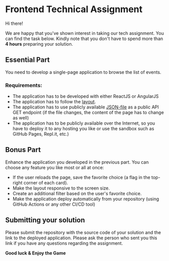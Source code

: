 # Frontend Technical Assignment
Hi there!

We are happy that you've shown interest in taking our tech assignment. You can find the task below. Kindly note that you don't have to spend more than **4 hours** preparing your solution. 

## Essential Part

You need to develop a single-page application to browse the list of events.
### Requirements:
- The application has to be developed with either ReactJS or AngularJS
- The application has to follow the [layout](https://www.figma.com/file/THs8Bvwy9aiEGpSHG3WLYk/Babka-Tech-Assignment).
- The application has to use publicly available [JSON-file](https://raw.githubusercontent.com/thinkingabouther/frontend-test-task/master/events.json) as a public API GET endpoint (if the file changes, the content of the page has to change as well)
- The application has to be publicly available over the Internet, so you have to deploy it to any hosting you like or use the sandbox such as GitHub Pages, Repl.it, etc.)

## Bonus Part
Enhance the application you developed in the previous part. You can choose any feature you like most or all at once:
- If the user reloads the page, save the favorite choice (a flag in the top-right corner of each card).
- Make the layout responsive to the screen size.
- Create an additional filter based on the user's favorite choice.
- Make the application deploy automatically from your repository (using GitHub Actions or any other CI/CD tool)

## Submitting your solution
Please submit the repository with the source code of your solution and the link to the deployed application. Please ask the person who sent you this link if you have any questions regarding the assignment.

**Good luck & Enjoy the Game**
